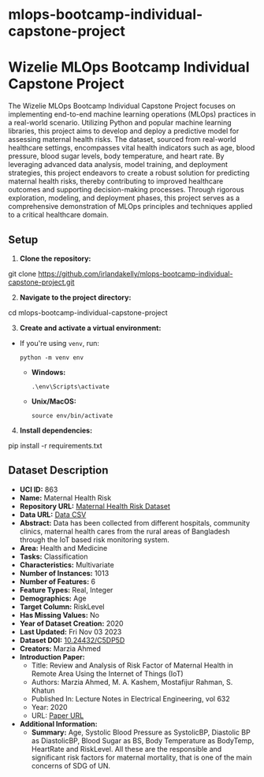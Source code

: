# mlops-bootcamp-individual-capstone-project


# Wizelie MLOps Bootcamp Individual Capstone Project

The Wizelie MLOps Bootcamp Individual Capstone Project focuses on implementing end-to-end machine learning operations (MLOps) practices in a real-world scenario. Utilizing Python and popular machine learning libraries, this project aims to develop and deploy a predictive model for assessing maternal health risks. The dataset, sourced from real-world healthcare settings, encompasses vital health indicators such as age, blood pressure, blood sugar levels, body temperature, and heart rate. By leveraging advanced data analysis, model training, and deployment strategies, this project endeavors to create a robust solution for predicting maternal health risks, thereby contributing to improved healthcare outcomes and supporting decision-making processes. Through rigorous exploration, modeling, and deployment phases, this project serves as a comprehensive demonstration of MLOps principles and techniques applied to a critical healthcare domain.

## Setup

1. **Clone the repository:**

git clone https://github.com/irlandakelly/mlops-bootcamp-individual-capstone-project.git


2. **Navigate to the project directory:**


cd mlops-bootcamp-individual-capstone-project


3. **Create and activate a virtual environment:**
- If you're using `venv`, run:
  ```
  python -m venv env
  ```
  - **Windows:**
    ```
    .\env\Scripts\activate
    ```
  - **Unix/MacOS:**
    ```
    source env/bin/activate
    ```

4. **Install dependencies:**

pip install -r requirements.txt


## Dataset Description

- **UCI ID:** 863
- **Name:** Maternal Health Risk
- **Repository URL:** [Maternal Health Risk Dataset](https://archive.ics.uci.edu/dataset/863/maternal+health+risk)
- **Data URL:** [Data CSV](https://archive.ics.uci.edu/static/public/863/data.csv)
- **Abstract:** Data has been collected from different hospitals, community clinics, maternal health cares from the rural areas of Bangladesh through the IoT based risk monitoring system.
- **Area:** Health and Medicine
- **Tasks:** Classification
- **Characteristics:** Multivariate
- **Number of Instances:** 1013
- **Number of Features:** 6
- **Feature Types:** Real, Integer
- **Demographics:** Age
- **Target Column:** RiskLevel
- **Has Missing Values:** No
- **Year of Dataset Creation:** 2020
- **Last Updated:** Fri Nov 03 2023
- **Dataset DOI:** [10.24432/C5DP5D](https://doi.org/10.24432/C5DP5D)
- **Creators:** Marzia Ahmed
- **Introduction Paper:**
  - Title: Review and Analysis of Risk Factor of Maternal Health in Remote Area Using the Internet of Things (IoT)
  - Authors: Marzia Ahmed, M. A. Kashem, Mostafijur Rahman, S. Khatun
  - Published In: Lecture Notes in Electrical Engineering, vol 632
  - Year: 2020
  - URL: [Paper URL](https://www.semanticscholar.org/paper/f175092a3b2217c9abca5bf5d91bab3c245c6b10)
- **Additional Information:**
  - **Summary:** Age, Systolic Blood Pressure as SystolicBP, Diastolic BP as DiastolicBP, Blood Sugar as BS, Body Temperature as BodyTemp, HeartRate and RiskLevel. All these are the responsible and significant risk factors for maternal mortality, that is one of the main concerns of SDG of UN.

